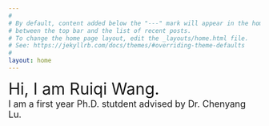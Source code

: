 ```yaml
---
#
# By default, content added below the "---" mark will appear in the home page
# between the top bar and the list of recent posts.
# To change the home page layout, edit the _layouts/home.html file.
# See: https://jekyllrb.com/docs/themes/#overriding-theme-defaults
#
layout: home
---
```


<font size="6"> Hi, I am Ruiqi Wang.</font>
<br>
<font size="4"> I am a first year Ph.D. stutdent advised by Dr. Chenyang Lu. </font>